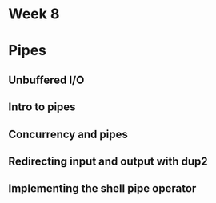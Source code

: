 # Week 8
# Pipes
## Unbuffered I/O
## Intro to pipes
## Concurrency and pipes
## Redirecting input and output with dup2
## Implementing the shell pipe operator